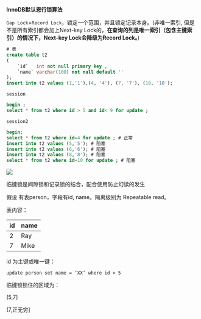 **InnoDB默认恩行锁算法**



`Gap Lock`+`Record Lock`，锁定一个范围，并且锁定记录本身。(非唯一索引,  但是不是所有索引都会加上Next-key Lock的，**在查询的列是唯一索引（包含主键索引）的情况下，Next-key Lock会降级为Record Lock。**)



```sql
# 表
create table t2
(
    `id`   int not null primary key ,
    `name` varchar(100) not null default ''
);
insert into t2 values (1,'1'),(4, '4'), (7, '7'), (10, '10');

```

`session`

```sql
begin ;
select * from t2 where id > 5 and id< 9 for update ;
```

`session2`

```sql
begin;
select * from t2 where id=4 for update ; # 正常
insert into t2 values (5,'5'); # 阻塞
insert into t2 values (6,'6'); # 阻塞
insert into t2 values (8,'8'); # 阻塞
select * from t2 where id=10 for update ; # 阻塞
```

![](https://youpaiyun.zongqilive.cn/image/20200226121048.png)





临键锁是间隙锁和记录锁的结合，配合使用防止幻读的发生

假设 有表person，字段有id, name。隔离级别为 Repeatable read。

表内容：

| id   | name |
| ---- | ---- |
| 2    | Ray  |
| 7    | Mike |

id 为主键或唯一键：

`update person set name = ‘XX’ where id > 5`

临键锁锁住的区域为：

(5,7]

(7,正无穷]



